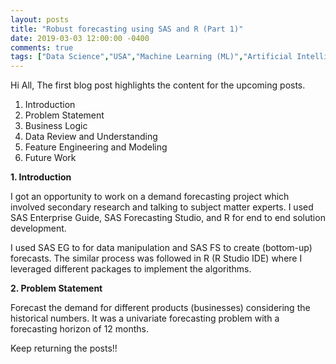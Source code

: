```yaml
---
layout: posts
title: "Robust forecasting using SAS and R (Part 1)"
date: 2019-03-03 12:00:00 -0400
comments: true
tags: ["Data Science","USA","Machine Learning (ML)","Artificial Intelligence (AI)","Data Mining","Data Engineering","Pyhton","R","SAS","NY","Helper Function","Rockstar R","America", "Regression", "Models","Forecasting", "time series"]
---
```


Hi All,
The first blog post highlights the content for the upcoming posts.

1. Introduction
2. Problem Statement
3. Business Logic
4. Data Review and Understanding
5. Feature Engineering and Modeling
6. Future Work

**1. Introduction**

I got an opportunity to work on a demand forecasting project 
which involved secondary research and talking to subject matter experts.
I used SAS Enterprise Guide, SAS Forecasting Studio, and R for end to end solution 
development. 

I used SAS EG to for data manipulation and SAS FS to create (bottom-up) forecasts.
The similar process was followed in R (R Studio IDE) where I leveraged different 
packages to implement the algorithms.

**2. Problem Statement**

Forecast the demand for different products (businesses) considering the historical numbers.
It was a univariate forecasting problem with a forecasting horizon of 12 months.


Keep returning the posts!!
